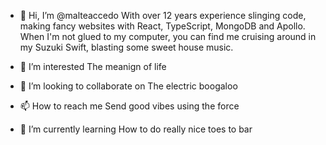 - 👋 Hi, I’m @malteaccedo
With over 12 years experience slinging code, making fancy websites with React, TypeScript, MongoDB and Apollo.
When I'm not glued to my computer, you can find me cruising around in my Suzuki Swift, blasting some sweet house music.

- 👀 I’m interested
The meanign of life

- 💞️ I’m looking to collaborate on 
The electric boogaloo

- 📫 How to reach me
Send good vibes using the force

- 🌱 I’m currently learning
How to do really nice toes to bar


